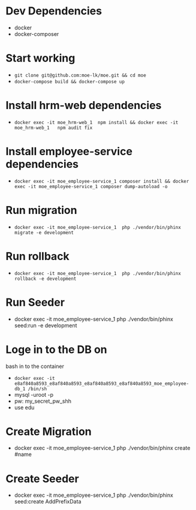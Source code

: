 # Dev Dependencies

* docker
* docker-composer

# Start working 

* `git clone git@github.com:moe-lk/moe.git && cd moe`
* `docker-compose build && docker-compose up`

# Install hrm-web dependencies
* `docker exec -it moe_hrm-web_1  npm install && docker exec -it moe_hrm-web_1   npm audit fix`

# Install employee-service dependencies
* `docker exec -it moe_employee-service_1 composer install && docker exec -it moe_employee-service_1 composer dump-autoload -o`

# Run migration
* `docker exec -it moe_employee-service_1  php ./vendor/bin/phinx migrate -e development`

# Run rollback
* `docker exec -it moe_employee-service_1  php ./vendor/bin/phinx rollback -e development`


# Run Seeder
* docker exec -it moe_employee-service_1 php ./vendor/bin/phinx seed:run -e development


# Loge in to the DB on 
bash in to the container
* `docker exec -it  e8af840a8593_e8af840a8593_e8af840a8593_e8af840a8593_moe_employee-db_1 /bin/sh`
* mysql -uroot -p
* pw:  my_secret_pw_shh
* use edu

# Create Migration
* docker exec -it moe_employee-service_1 php ./vendor/bin/phinx create #name

# Create Seeder
* docker exec -it moe_employee-service_1 php ./vendor/bin/phinx seed:create AddPrefixData 
